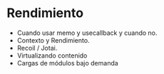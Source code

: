 # Rendimiento 

- Cuando usar memo y usecallback y cuando no.
- Contexto y Rendimiento.
- Recoil / Jotai.
- Virtualizando contenido
- Cargas de módulos bajo demanda
